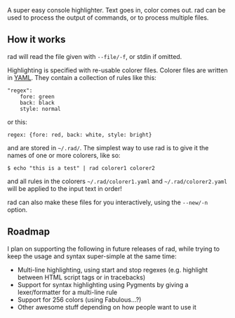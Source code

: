 A super easy console highlighter. Text goes in, color comes out. rad can be
used to process the output of commands, or to process multiple files.

How it works
------------
rad will read the file given with `--file/-f`, or stdin if omitted.

Highlighting is specified with re-usable colorer files. Colorer files are
written in [YAML](http://yaml.org/). They contain a collection of rules like
this:

    "regex":
        fore: green
        back: black
        style: normal

or this:

    regex: {fore: red, back: white, style: bright}

and are stored in `~/.rad/`. The simplest way to use rad is to give it the names
of one or more colorers, like so:

    $ echo "this is a test" | rad colorer1 colorer2

and all rules in the colorers `~/.rad/colorer1.yaml` and `~/.rad/colorer2.yaml`
will be applied to the input text in order!

rad can also make these files for you interactively, using the `--new/-n` option.

Roadmap
-------

I plan on supporting the following in future releases of rad, while trying to
keep the usage and syntax super-simple at the same time:

* Multi-line highlighting, using start and stop regexes (e.g. highlight between HTML script tags or in tracebacks)
* Support for syntax highlighting using Pygments by giving a lexer/formatter for a multi-line rule
* Support for 256 colors (using Fabulous...?)
* Other awesome stuff depending on how people want to use it


